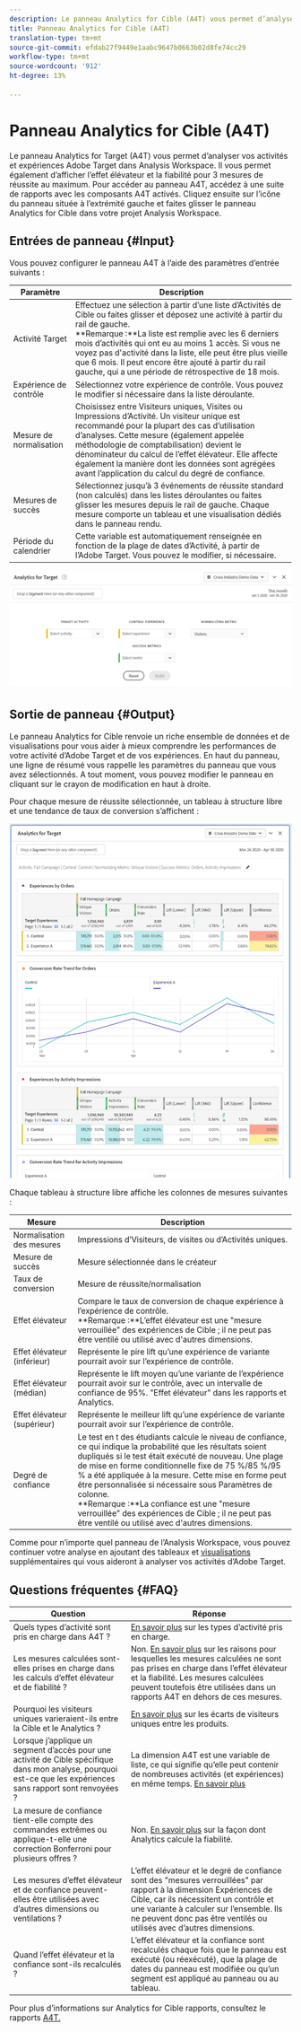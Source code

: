 ```yaml
---
description: Le panneau Analytics for Cible (A4T) vous permet d’analyser vos activités d’Adobe Target et vos expériences dans l’Analysis Workspace.
title: Panneau Analytics for Cible (A4T)
translation-type: tm+mt
source-git-commit: efdab27f9449e1aabc9647b0663b02d8fe74cc29
workflow-type: tm+mt
source-wordcount: '912'
ht-degree: 13%

---
```



# Panneau Analytics for Cible (A4T)

Le panneau Analytics for Target (A4T) vous permet d’analyser vos activités et expériences Adobe Target dans Analysis Workspace. Il vous permet également d’afficher l’effet élévateur et la fiabilité pour 3 mesures de réussite au maximum. Pour accéder au panneau A4T, accédez à une suite de rapports avec les composants A4T activés. Cliquez ensuite sur l’icône du panneau située à l’extrémité gauche et faites glisser le panneau Analytics for Cible dans votre projet Analysis Workspace.

## Entrées de panneau {#Input}

Vous pouvez configurer le panneau A4T à l’aide des paramètres d’entrée suivants :

| Paramètre | Description |
|---|---|
| Activité Target | Effectuez une sélection à partir d’une liste d’Activités de Cible ou faites glisser et déposez une activité à partir du rail de gauche.<br>**Remarque :**La liste est remplie avec les 6 derniers mois d’activités qui ont eu au moins 1 accès. Si vous ne voyez pas d&#39;activité dans la liste, elle peut être plus vieille que 6 mois. Il peut encore être ajouté à partir du rail gauche, qui a une période de rétrospective de 18 mois. |
| Expérience de contrôle | Sélectionnez votre expérience de contrôle. Vous pouvez le modifier si nécessaire dans la liste déroulante. |
| Mesure de normalisation | Choisissez entre Visiteurs uniques, Visites ou Impressions d’Activité. Un visiteur unique est recommandé pour la plupart des cas d’utilisation d’analyses. Cette mesure (également appelée méthodologie de comptabilisation) devient le dénominateur du calcul de l’effet élévateur. Elle affecte également la manière dont les données sont agrégées avant l’application du calcul du degré de confiance. |
| Mesures de succès | Sélectionnez jusqu’à 3 événements de réussite standard (non calculés) dans les listes déroulantes ou faites glisser les mesures depuis le rail de gauche. Chaque mesure comporte un tableau et une visualisation dédiés dans le panneau rendu. |
| Période du calendrier | Cette variable est automatiquement renseignée en fonction de la plage de dates d’Activité, à partir de l’Adobe Target. Vous pouvez le modifier, si nécessaire. |

![Générateur de panneau](assets/a4t-panel-builder2.png)

## Sortie de panneau {#Output}

Le panneau Analytics for Cible renvoie un riche ensemble de données et de visualisations pour vous aider à mieux comprendre les performances de votre activité d’Adobe Target et de vos expériences. En haut du panneau, une ligne de résumé vous rappelle les paramètres du panneau que vous avez sélectionnés. A tout moment, vous pouvez modifier le panneau en cliquant sur le crayon de modification en haut à droite.

Pour chaque mesure de réussite sélectionnée, un tableau à structure libre et une tendance de taux de conversion s’affichent :

![Rendu](assets/a4t-rendered.png)


Chaque tableau à structure libre affiche les colonnes de mesures suivantes :

| Mesure | Description |
|---|---|
| Normalisation des mesures | Impressions d’Visiteurs, de visites ou d’Activités uniques. |
| Mesure de succès | Mesure sélectionnée dans le créateur |
| Taux de conversion | Mesure de réussite/normalisation |
| Effet élévateur | Compare le taux de conversion de chaque expérience à l’expérience de contrôle.<br>**Remarque :**L’effet élévateur est une &quot;mesure verrouillée&quot; des expériences de Cible ; il ne peut pas être ventilé ou utilisé avec d&#39;autres dimensions. |
| Effet élévateur (inférieur) | Représente le pire lift qu’une expérience de variante pourrait avoir sur l’expérience de contrôle. |
| Effet élévateur (médian) | Représente le lift moyen qu’une variante de l’expérience pourrait avoir sur le contrôle, avec un intervalle de confiance de 95%. &quot;Effet élévateur&quot; dans les rapports et Analytics. |
| Effet élévateur (supérieur) | Représente le meilleur lift qu’une expérience de variante pourrait avoir sur l’expérience de contrôle. |
| Degré de confiance | Le test en t des étudiants calcule le niveau de confiance, ce qui indique la probabilité que les résultats soient dupliqués si le test était exécuté de nouveau. Une plage de mise en forme conditionnelle fixe de 75 %/85 %/95 % a été appliquée à la mesure. Cette mise en forme peut être personnalisée si nécessaire sous Paramètres de colonne. <br>**Remarque :**La confiance est une &quot;mesure verrouillée&quot; des expériences de Cible ; il ne peut pas être ventilé ou utilisé avec d&#39;autres dimensions. |

Comme pour n’importe quel panneau de l’Analysis Workspace, vous pouvez continuer votre analyse en ajoutant des tableaux et [visualisations](https://docs.adobe.com/content/help/fr-FR/analytics/analyze/analysis-workspace/visualizations/freeform-analysis-visualizations.html) supplémentaires qui vous aideront à analyser vos activités d’Adobe Target.

## Questions fréquentes {#FAQ}

| Question | Réponse |
|---|---|
| Quels types d’activité sont pris en charge dans A4T ? | [En savoir plus](https://docs.adobe.com/content/help/en/target/using/integrate/a4t/a4t-faq/a4t-faq-activity-setup.html) sur les types d’activité pris en charge. |
| Les mesures calculées sont-elles prises en charge dans les calculs d’effet élévateur et de fiabilité ? | Non. [En savoir plus](https://docs.adobe.com/content/help/en/target/using/integrate/a4t/a4t-faq/a4t-faq-lift-and-confidence.html) sur les raisons pour lesquelles les mesures calculées ne sont pas prises en charge dans l’effet élévateur et la fiabilité. Les mesures calculées peuvent toutefois être utilisées dans un rapports A4T en dehors de ces mesures. |
| Pourquoi les visiteurs uniques varieraient-ils entre la Cible et le Analytics ? | [En savoir plus](https://docs.adobe.com/content/help/en/target/using/integrate/a4t/a4t-faq/a4t-faq-viewing-reports.html) sur les écarts de visiteurs uniques entre les produits. |
| Lorsque j’applique un segment d’accès pour une activité de Cible spécifique dans mon analyse, pourquoi est-ce que les expériences sans rapport sont renvoyées ? | La dimension A4T est une variable de liste, ce qui signifie qu’elle peut contenir de nombreuses activités (et expériences) en même temps. [En savoir plus](https://docs.adobe.com/content/help/en/target/using/integrate/a4t/a4t-faq/a4t-faq-viewing-reports.html) |
| La mesure de confiance tient-elle compte des commandes extrêmes ou applique-t-elle une correction Bonferroni pour plusieurs offres ? | Non. [En savoir plus](https://docs.adobe.com/content/help/en/target/using/integrate/a4t/a4t-faq/a4t-faq-lift-and-confidence.html) sur la façon dont Analytics calcule la fiabilité. |
| Les mesures d’effet élévateur et de confiance peuvent-elles être utilisées avec d’autres dimensions ou ventilations ? | L’effet élévateur et le degré de confiance sont des &quot;mesures verrouillées&quot; par rapport à la dimension Expériences de Cible, car ils nécessitent un contrôle et une variante à calculer sur l’ensemble. Ils ne peuvent donc pas être ventilés ou utilisés avec d’autres dimensions. |
| Quand l’effet élévateur et la confiance sont-ils recalculés ? | L’effet élévateur et la confiance sont recalculés chaque fois que le panneau est exécuté (ou réexécuté), que la plage de dates du panneau est modifiée ou qu’un segment est appliqué au panneau ou au tableau. |

Pour plus d’informations sur Analytics for Cible rapports, consultez le rapports [A4T.](https://docs.adobe.com/content/help/en/target/using/integrate/a4t/reporting.html)

